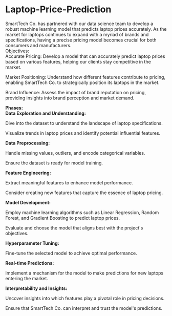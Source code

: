 # Laptop-Price-Prediction
SmartTech Co. has partnered with our data science team to develop a robust machine learning model that predicts laptop prices accurately. As the market for laptops continues to expand with a myriad of brands and specifications, having a precise pricing model becomes crucial for both consumers and manufacturers.<br>
Objectives:<br>
Accurate Pricing: Develop a model that can accurately predict laptop prices based on various features, helping our clients stay competitive in the market.<br>

Market Positioning: Understand how different features contribute to pricing, enabling SmartTech Co. to strategically position its laptops in the market.<br>

Brand Influence: Assess the impact of brand reputation on pricing, providing insights into brand perception and market demand.<br>

**Phases:<br>**
**Data Exploration and Understanding:<br>**

Dive into the dataset to understand the landscape of laptop specifications.<br>

Visualize trends in laptop prices and identify potential influential features.<br>

**Data Preprocessing:**<br>

Handle missing values, outliers, and encode categorical variables.<br>

Ensure the dataset is ready for model training.<br>

**Feature Engineering:<br>**

Extract meaningful features to enhance model performance.<br>

Consider creating new features that capture the essence of laptop pricing.<br>

**Model Development:<br>**

Employ machine learning algorithms such as Linear Regression, Random Forest, and Gradient Boosting to predict laptop prices.<br>

Evaluate and choose the model that aligns best with the project's objectives.<br>

**Hyperparameter Tuning:<br>**

Fine-tune the selected model to achieve optimal performance.<br>

**Real-time Predictions:<br>**

Implement a mechanism for the model to make predictions for new laptops entering the market.<br>

**Interpretability and Insights:<br>**

Uncover insights into which features play a pivotal role in pricing decisions.<br>

Ensure that SmartTech Co. can interpret and trust the model's predictions.
